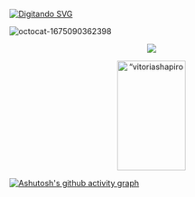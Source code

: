[![ Digitando SVG ](https://readme-typing-svg.herokuapp.com/?color=ff91a4&size=35¢er=true&vCenter=true&width=1000&lines=OLÁ,+Meu+nome+é+Vitoria+Santana+Tenho+24+anos;+Estudo+Analise+e+Desenvolvimento+De+Sistemas:%29)](https://git.io/typing-svg)

![octocat-1675090362398](https://user-images.githubusercontent.com/114372178/215514836-867c725f-469a-447e-bead-858bbd66bca6.png)

<p align="center">
	<img src="https://github-profile-trophy.vercel.app/?username=vitoriashapiro&theme=dracula&row=2&no-bg=true&column=3&margin-w=15&margin-h=15" />


<div align="center">
<img width="49%" height="195px" src="https://github-readme-stats.vercel.app/api?username=vitoriashapiro&show_icons=true&count_private=true&hide_border=true&title_color=ff91a4&icon_color=ff91a4&text_color=c9d1d9&bg_color=0d1117" alt=“vitoriashapiro github stats" />  
</div>
	

[![Ashutosh's github activity graph](https://github-readme-activity-graph.cyclic.app/graph?username=vitoriashapiro&bg_color=ffffff&color=000000&line=ff91a4&point=000000&area=true&hide_border=true)](https://github.com/ashutosh00710/github-readme-activity-graph)




